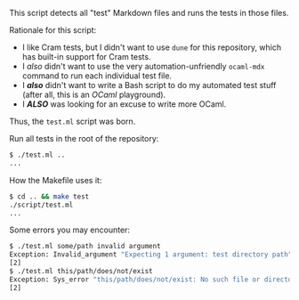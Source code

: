 This script detects all "test" Markdown files and runs the tests in those files.

Rationale for this script:

* I like Cram tests, but I didn't want to use `dune` for this repository, which has built-in support for Cram tests.
* I _also_ didn't want to use the very automation-unfriendly `ocaml-mdx` command to run each individual test file.
* I _**also**_ didn't want to write a Bash script to do my automated test stuff (after all, this is an _OCaml_ playground).
* I _**ALSO**_ was looking for an excuse to write more OCaml.

Thus, the `test.ml` script was born.

Run all tests in the root of the repository:

```sh
$ ./test.ml ..
...
```

How the Makefile uses it:

```sh
$ cd .. && make test
./script/test.ml
...
```

Some errors you may encounter:

```sh
$ ./test.ml some/path invalid argument
Exception: Invalid_argument "Expecting 1 argument: test directory path".
[2]
$ ./test.ml this/path/does/not/exist
Exception: Sys_error "this/path/does/not/exist: No such file or directory".
[2]
```
